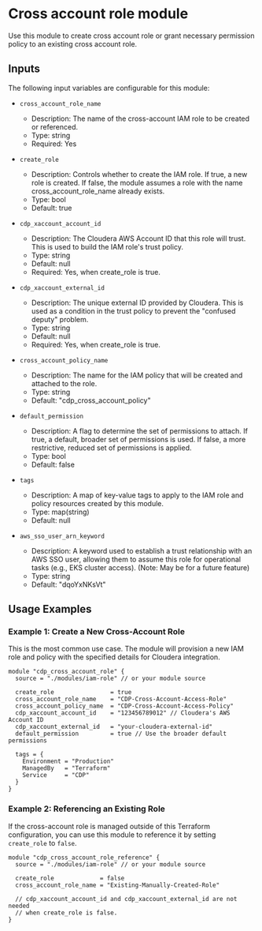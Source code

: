 # Cross account role module

Use this module to create cross account role or grant necessary permission policy to an existing cross account role.

## Inputs

The following input variables are configurable for this module:
- `cross_account_role_name`
  - Description: The name of the cross-account IAM role to be created or referenced.
  - Type: string
  - Required: Yes

- `create_role`
  - Description: Controls whether to create the IAM role. If true, a new role is created. If false, the module assumes a role with the name cross_account_role_name already exists.
  - Type: bool
  - Default: true

- `cdp_xaccount_account_id`
  - Description: The Cloudera AWS Account ID that this role will trust. This is used to build the IAM role's trust policy.
  - Type: string
  - Default: null
  - Required: Yes, when create_role is true.

- `cdp_xaccount_external_id`
  - Description: The unique external ID provided by Cloudera. This is used as a condition in the trust policy to prevent the "confused deputy" problem.
  - Type: string
  - Default: null
  - Required: Yes, when create_role is true.

- `cross_account_policy_name`
  - Description: The name for the IAM policy that will be created and attached to the role.
  - Type: string
  - Default: "cdp_cross_account_policy"

- `default_permission`
  - Description: A flag to determine the set of permissions to attach. If true, a default, broader set of permissions is used. If false, a more restrictive, reduced set of permissions is applied.
  - Type: bool
  - Default: false

- `tags`
  - Description: A map of key-value tags to apply to the IAM role and policy resources created by this module.
  - Type: map(string)
  - Default: null

- `aws_sso_user_arn_keyword`
  - Description: A keyword used to establish a trust relationship with an AWS SSO user, allowing them to assume this role for operational tasks (e.g., EKS cluster access). (Note: May be for a future feature)
  - Type: string
  - Default: "dqoYxNKsVt"


## Usage Examples

### Example 1: Create a New Cross-Account Role

This is the most common use case. The module will provision a new IAM role and policy with the specified details for Cloudera integration.

```hcl
module "cdp_cross_account_role" {
  source = "./modules/iam-role" // or your module source

  create_role                = true
  cross_account_role_name    = "CDP-Cross-Account-Access-Role"
  cross_account_policy_name  = "CDP-Cross-Account-Access-Policy"
  cdp_xaccount_account_id    = "123456789012" // Cloudera's AWS Account ID
  cdp_xaccount_external_id   = "your-cloudera-external-id"
  default_permission         = true // Use the broader default permissions

  tags = {
    Environment = "Production"
    ManagedBy   = "Terraform"
    Service     = "CDP"
  }
}
```

### Example 2: Referencing an Existing Role
If the cross-account role is managed outside of this Terraform configuration, you can use this module to reference it by setting `create_role` to `false`.
```hcl
module "cdp_cross_account_role_reference" {
  source = "./modules/iam-role" // or your module source

  create_role             = false
  cross_account_role_name = "Existing-Manually-Created-Role"

  // cdp_xaccount_account_id and cdp_xaccount_external_id are not needed
  // when create_role is false.
}
```